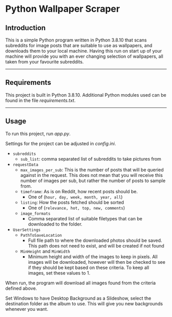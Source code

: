 # Python Wallpaper Scraper
## Introduction

This is a simple Python program written in Python 3.8.10 that scans subreddits for image posts that are suitable to use as wallpapers, and downloads them to your local machine. Having this run on start up of your machine will provide you with an ever changing selection of wallpapers, all taken from your favourite subreddits.

---
## Requirements
This project is built in Python 3.8.10. Additional Python modules used can be found in the file _requirements.txt_.

---
## Usage
To run this project, run _app.py_. 

Settings for the project can be adjusted in _config.ini_.
- ```subreddits```
  - ```sub_list```: comma separated list of subreddits to take pictures from
- ```requestData```
  - ```max_images_per_sub```: This is the number of posts that will be queried against in the request. This does not mean that you will receive this number of images per sub, but rather the number of posts to sample from.
  - ```timeframe```: As is on Reddit, how recent posts should be.
    - One of (```hour, day, week, month, year, all```)
  - ```listing```: How the posts fetched should be sorted
    - One of (```relevance, hot, top, new, comments```)
  - ```image_formats```
    - Comma separated list of suitable filetypes that can be downloaded to the folder.
- ```UserSettings```
  - ```PathToSaveLocation```
    - Full file path to where the downloaded photos should be saved. This path does not need to exist, and will be created if not found
  - ```MinHeight``` and ```MinWidth```
    - Minimum height and width of the images to keep in pixels. All images will be downloaded, however will then be checked to see if they should be kept based on these criteria. To keep all images, set these values to 1.

When run, the program will download all images found from the criteria defined above. 

Set Windows to have Desktop Background as a Slideshow, select the destination folder as the album to use. This will give you new backgrounds whenever you want.